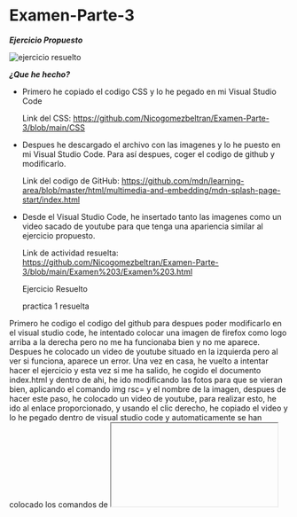 # Examen-Parte-3
***Ejercicio Propuesto***

![ejercicio resuelto](https://user-images.githubusercontent.com/73166385/103529763-893d1d00-4e86-11eb-8414-144be989db1c.png)

***¿Que he hecho?***

* Primero he copiado el codigo CSS y lo he pegado en mi Visual Studio Code

  Link del CSS: https://github.com/Nicogomezbeltran/Examen-Parte-3/blob/main/CSS

* Despues he descargado el archivo con las imagenes  y lo he puesto en mi Visual Studio Code. Para así despues, coger el codigo de github y modificarlo.

  Link del codigo de GitHub:
  https://github.com/mdn/learning-area/blob/master/html/multimedia-and-embedding/mdn-splash-page-start/index.html  

* Desde el Visual Studio Code, he insertado tanto las imagenes como un video sacado de youtube para que tenga una apariencia similar al ejercicio propuesto.

  Link de actividad resuelta: https://github.com/Nicogomezbeltran/Examen-Parte-3/blob/main/Examen%203/Examen%203.html

  Ejercicio Resuelto

  practica 1 resuelta




































Primero he codigo el codigo del github para despues poder modificarlo en el visual studio code, he intentado colocar una imagen de firefox como logo arriba a la derecha pero no me ha funcionaba bien y no me aparece. Despues he colocado un video de youtube situado en la izquierda pero al ver si funciona, aparece un error. 
Una vez en casa, he vuelto a intentar hacer el ejercicio y esta vez si me ha salido, he cogido el documento index.html y dentro de ahi, he ido modificando las fotos para que se vieran bien, aplicando el comando img rsc= y el nombre de la imagen, despues de hacer este paso, he colocado un video de youtube, para realizar esto, he ido al enlace proporcionado, y usando el clic derecho, he copiado el video y lo he pegado dentro de visual studio code y automaticamente se han colocado los comandos de <iframe>, tambien he ajustado el tamaño del video para que se vea mas pequeño.
